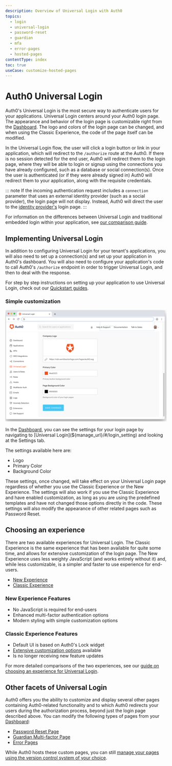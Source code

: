 ```yaml
---
description: Overview of Universal Login with Auth0
topics:
  - login
  - universal-login
  - password-reset
  - guardian
  - mfa
  - error-pages
  - hosted-pages
contentType: index
toc: true
useCase: customize-hosted-pages
---
```

# Auth0 Universal Login

Auth0's Universal Login is the most secure way to authenticate users for your applications. Universal Login centers around your Auth0 login page. The appearance and behavior of the login page is customizable right from the [Dashboard](${manage_url}/#/login_settings). The logo and colors of the login page can be changed, and when using the Classic Experience, the code of the page itself can be modified.

In the Universal Login flow, the user will click a login button or link in your application, which will redirect to the `/authorize` route at the Auth0. If there is no session detected for the end user, Auth0 will redirect them to the login page, where they will be able to login or signup using the connections you have already configured, such as a database or social connection(s). Once the user is authenticated (or if they were already signed in) Auth0 will redirect them to your application, along with the requisite credentials.

::: note
If the incoming authentication request includes a `connection` parameter that uses an external identity provider (such as a social provider), the login page will not display. Instead, Auth0 will direct the user to the [identity provider's](/identityproviders) login page.
:::

For information on the differences between Universal Login and traditional embedded login within your application, see [our comparison guide](/guides/login/universal-vs-embedded).

## Implementing Universal Login

In addition to configuring Universal Login for your tenant's applications, you will also need to set up a connection(s) and set up your application in Auth0's dashboard. You will also need to configure your application's code to call Auth0's `/authorize` endpoint in order to trigger Universal Login, and then to deal with the response.

For step by step instructions on setting up your application to use Universal Login, check out our [Quickstart guides](/docs/quickstart).

### Simple customization

![Customization Settings for Login Page](/media/articles/universal-login/settings.png)

In the [Dashboard](${manage_url}), you can see the settings for your login page by navigating to [Universal Login](${manage_url}/#/login_setting) and looking at the Settings tab.

The settings available here are:

* Logo
* Primary Color
* Background Color

These settings, once changed, will take effect on your Universal Login page regardless of whether you use the Classic Experience or the New Experience. The settings will also work if you use the Classic Experience and have enabled customization, as long as you are using the predefined templates and have not changed those options directly in the code. These settings will also modify the appearance of other related pages such as Password Reset.

## Choosing an experience

There are two available experiences for Universal Login. The Classic Experience is the same experience that has been available for quite some time, and allows for extensive customization of the login page. The New Experience uses less weighty JavaScript (and works entirely without it) and, while less customizable, is a simpler and faster to use experience for end-users.

<div class="code-picker">
  <div class="languages-bar">
    <ul>
      <li class="active"><a href="#experience-new" data-toggle="tab">New Experience</a></li>
      <li><a href="#experience-classic" data-toggle="tab">Classic Experience</a></li>
    </ul>
  </div>
  <div class="tab-content">
    <div id="experience-new" class="tab-pane active">
      <h3>New Experience Features</h3>
      <ul>
        <li>No JavaScript is required for end-users</li>
        <li>Enhanced multi-factor authentication options</li>
        <li>Modern styling with simple customization options</li>
      </ul>
    </div>
    <div id="experience-classic" class="tab-pane">
      <h3>Classic Experience Features</h3>
      <ul>
        <li>Default UI is based on Auth0's Lock widget</li>
        <li><a href="/universal-login/advanced-customization">Extensive customization options</a> available</li>
        <li>Is no longer receiving new feature updates</li>
      </ul>
    </div>
  </div>
</div>

For more detailed comparisons of the two experiences, see our [guide on choosing an experience for Universal Login](/universal-login/experiences).

## Other facets of Universal Login

Auth0 offers you the ability to customize and display several other pages containing Auth0-related functionality and to which Auth0 redirects your users during the authorization process, beyond just the login page described above. You can modify the following types of pages from your [Dashboard](${manage_url}):

* [Password Reset Page](/universal-login/password-reset)
* [Guardian Multi-factor Page](/universal-login/guardian)
* [Error Pages](/universal-login/error-pages)

While Auth0 hosts these custom pages, you can still [manage your pages using the version control system of your choice](/universal-login/version-control).
